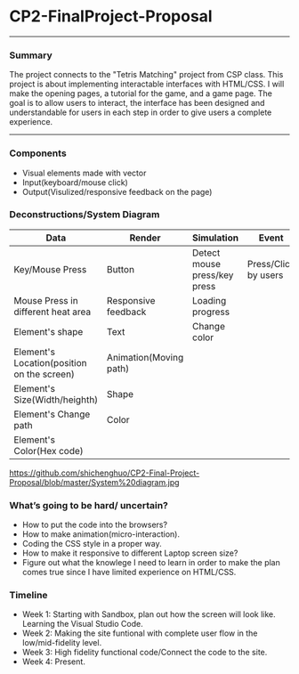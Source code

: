 # CP2-FinalProject-Proposal

---
### Summary

The project connects to the "Tetris Matching" project from CSP class. This project is about implementing interactable interfaces with HTML/CSS. I will make the opening pages, a tutorial for the game, and a game page. The goal is to allow users to interact, the interface has been designed and understandable for users in each step in order to give users a complete experience.

---

### Components
- Visual elements made with vector
- Input(keyboard/mouse click)
- Output(Visulized/responsive feedback on the page)

### Deconstructions/System Diagram

Data|Render|Simulation|Event
-----------|------------|------------|-------------
Key/Mouse Press|Button|Detect mouse press/key press|Press/Click by users
Mouse Press in different heat area|Responsive feedback|Loading progress
Element's shape|Text|Change color|
Element's Location(position on the screen)|Animation(Moving path)||
Element's Size(Width/heighth)|Shape||
Element's Change path|Color
Element's Color(Hex code)|

https://github.com/shichenghuo/CP2-Final-Project-Proposal/blob/master/System%20diagram.jpg

### What’s going to be hard/ uncertain?
- How to put the code into the browsers?
- How to make animation(micro-interaction).
- Coding the CSS style in a proper way.
- How to make it responsive to different Laptop screen size?
- Figure out what the knowlege I need to learn in order to make the plan comes true since I have limited experience on HTML/CSS.

### Timeline
- Week 1: Starting with Sandbox, plan out how the screen will look like. Learning the Visual Studio Code.
- Week 2: Making the site funtional with complete user flow in the low/mid-fidelity level.
- Week 3: High fidelity functional code/Connect the code to the site.
- Week 4: Present.
